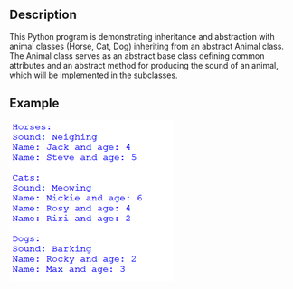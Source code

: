 ## Description
This Python program is demonstrating inheritance and abstraction with animal classes (Horse, Cat, Dog) inheriting from an abstract Animal class. The Animal class serves as an abstract base class defining common attributes and an abstract method for producing the sound of an animal, which will be implemented in the subclasses.
## Example
<img src="eg.png">
